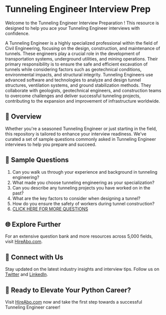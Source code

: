 # Tunneling Engineer Interview Prep

Welcome to the Tunneling Engineer Interview Preparation ! This resource is designed to help you ace your Tunneling Engineer interviews with confidence.

A Tunneling Engineer is a highly specialized professional within the field of Civil Engineering, focusing on the design, construction, and maintenance of tunnels. These engineers play a crucial role in the development of transportation systems, underground utilities, and mining operations. Their primary responsibility is to ensure the safe and efficient excavation of tunnels while considering factors such as geotechnical conditions, environmental impacts, and structural integrity. Tunneling Engineers use advanced software and technologies to analyze and design tunnel structures, ventilation systems, and ground stabilization methods. They collaborate with geologists, geotechnical engineers, and construction teams to overcome challenges and deliver successful tunneling projects, contributing to the expansion and improvement of infrastructure worldwide.

## 🚀 Overview

Whether you're a seasoned Tunneling Engineer or just starting in the field, this repository is tailored to enhance your interview readiness. We've curated a set of sample questions commonly asked in Tunneling Engineer interviews to help you prepare and succeed.

## 📝 Sample Questions

1. Can you walk us through your experience and background in tunneling engineering?
2. What made you choose tunneling engineering as your specialization?
3. Can you describe any tunneling projects you have worked on in the past?
4. What are the key factors to consider when designing a tunnel?
5. How do you ensure the safety of workers during tunnel construction?
6. [CLICK HERE FOR MORE QUESTIONS](https://hireabo.com/job/3_0_24/Tunneling%20Engineer)

## 🌐 Explore Further

For an extensive question bank and more resources across 5,000 fields, visit [HireAbo.com](https://www.hireabo.com).

## 📱 Connect with Us

Stay updated on the latest industry insights and interview tips. Follow us on [Twitter](https://twitter.com/hireabo) and [LinkedIn](https://www.linkedin.com/in/hire-abo-3609972a8/).

## 🚀 Ready to Elevate Your Python Career?

Visit [HireAbo.com](https://www.hireabo.com) now and take the first step towards a successful Tunneling Engineer career!